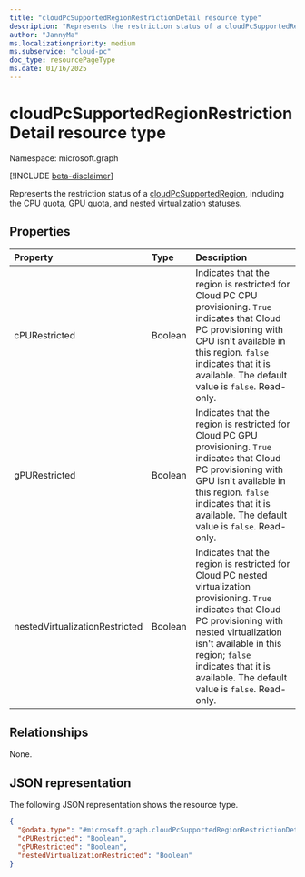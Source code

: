 ```yaml
---
title: "cloudPcSupportedRegionRestrictionDetail resource type"
description: "Represents the restriction status of a cloudPcSupportedRegion, including the CPU quota, GPU quota, and nested virtualization statuses."
author: "JannyMa"
ms.localizationpriority: medium
ms.subservice: "cloud-pc"
doc_type: resourcePageType
ms.date: 01/16/2025
---
```


# cloudPcSupportedRegionRestrictionDetail resource type

Namespace: microsoft.graph

[!INCLUDE [beta-disclaimer](../../includes/beta-disclaimer.md)]

Represents the restriction status of a [cloudPcSupportedRegion](../resources/cloudpcsupportedregion.md), including the CPU quota, GPU quota, and nested virtualization statuses.

## Properties

| Property                       | Type       | Description |
|:-------------------------------|:-----------|:---------------------------------------------------------------------------------------------------------------------------------------------------------------------------------------------------------------------------------------- |
| cPURestricted                  | Boolean    | Indicates that the region is restricted for Cloud PC CPU provisioning. `True` indicates that Cloud PC provisioning with CPU isn't available in this region. `false` indicates that it is available. The default value is `false`. Read-only. |
| gPURestricted                  | Boolean    | Indicates that the region is restricted for Cloud PC GPU provisioning. `True` indicates that Cloud PC provisioning with GPU isn't available in this region. `false` indicates that it is available. The default value is `false`. Read-only. |
| nestedVirtualizationRestricted | Boolean    | Indicates that the region is restricted for Cloud PC nested virtualization provisioning. `True` indicates that Cloud PC provisioning with nested virtualization isn't available in this region; `false` indicates that it is available. The default value is `false`. Read-only. |

## Relationships

None.

## JSON representation

The following JSON representation shows the resource type.

<!-- {
  "blockType": "resource",
  "@odata.type": "microsoft.graph.cloudPcSupportedRegionRestrictionDetail"
}
-->

``` json
{
  "@odata.type": "#microsoft.graph.cloudPcSupportedRegionRestrictionDetail",
  "cPURestricted": "Boolean",
  "gPURestricted": "Boolean",
  "nestedVirtualizationRestricted": "Boolean"
}
```